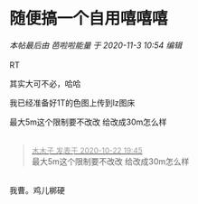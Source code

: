 # 随便搞一个自用嘻嘻嘻


<i class="pstatus"> 本帖最后由 芭啦啦能量 于 2020-11-3 10:54 编辑 </i><br />
<br />
RT

其实大可不必，哈哈

我已经准备好1T的色图上传到lz图床

最大5m这个限制要不改改 给改成30m怎么样<br />
<br />
<img id="aimg_THh27" onclick="zoom(this, this.src, 0, 0, 0)" class="zoom" src="https://imgurl.mxdreamx.com/2020/10/20/TOIMG3555c1020074632N.png" onmouseover="img_onmouseoverfunc(this)" onload="thumbImg(this)" border="0" alt="" />

<div class="quote"><blockquote><font size="2"><a href="https://www.hostloc.com/forum.php?mod=redirect&amp;goto=findpost&amp;pid=9337661&amp;ptid=757273" target="_blank"><font color="#999999">木木子 发表于 2020-10-22 19:45</font></a></font><br />
最大5m这个限制要不改改 给改成30m怎么样</blockquote></div><br />
我曹。鸡儿梆硬
